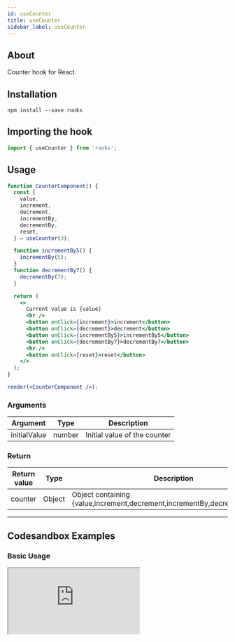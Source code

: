```yaml
---
id: useCounter
title: useCounter
sidebar_label: useCounter
---
```


## About

Counter hook for React.
<br/>

## Installation

    npm install --save rooks

## Importing the hook

```javascript
import { useCounter } from 'rooks';
```

## Usage

```jsx
function CounterComponent() {
  const {
    value,
    increment,
    decrement,
    incrementBy,
    decrementBy,
    reset,
  } = useCounter(3);

  function incrementBy5() {
    incrementBy(5);
  }
  function decrementBy7() {
    decrementBy(7);
  }

  return (
    <>
      Current value is {value}
      <hr />
      <button onClick={increment}>increment</button>
      <button onClick={decrement}>decrement</button>
      <button onClick={incrementBy5}>incrementBy5</button>
      <button onClick={decrementBy7}>decrementBy7</button>
      <hr />
      <button onClick={reset}>reset</button>
    </>
  );
}

render(<CounterComponent />);
```

### Arguments

| Argument     | Type   | Description                  |
| ------------ | ------ | ---------------------------- |
| initialValue | number | Initial value of the counter |

### Return

| Return value | Type   | Description                                                                 |
| ------------ | ------ | --------------------------------------------------------------------------- |
| counter      | Object | Object containing {value,increment,decrement,incrementBy,decrementBy,reset} |

---

## Codesandbox Examples

### Basic Usage

<iframe src="https://codesandbox.io/embed/useCounter-p5rks?fontsize=14&hidenavigation=1&module=%2Fsrc%2FApp.js&theme=dark"
     style={{
        width: "100%",
        height: 500,
        border: 0,
        borderRadius: 4,
        overflow: "hidden"
    }}
     title="useCounter"
     allow="accelerometer; ambient-light-sensor; camera; encrypted-media; geolocation; gyroscope; hid; microphone; midi; payment; usb; vr; xr-spatial-tracking"
     sandbox="allow-forms allow-modals allow-popups allow-presentation allow-same-origin allow-scripts"
/>

## Join Bhargav's discord server

You can click on the floating discord icon at the bottom right of the screen and talk to us in our server.
